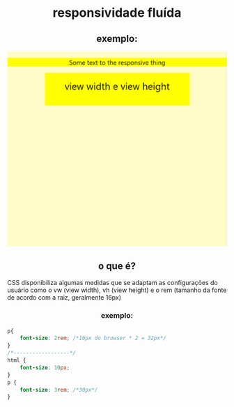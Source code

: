 <h1 align='center'>responsividade fluída</h1>

<h2 align='center'>
    exemplo:
</h2>

<img src='images/measurementUnits.png'>

<h2 align='center'>
o que é?
</h2>

CSS disponibiliza algumas medidas que se adaptam as configurações do usuário
como o vw (view width), vh (view height) e o rem (tamanho da fonte de acordo com a raiz, geralmente 16px)

<h3 align='center'>
exemplo:
</h3>

```css
p{
    font-size: 2rem; /*16px do browser * 2 = 32px*/
}
/*------------------*/
html {
    font-size: 10px;
}
p {
    font-size: 3rem; /*30px*/
}
```